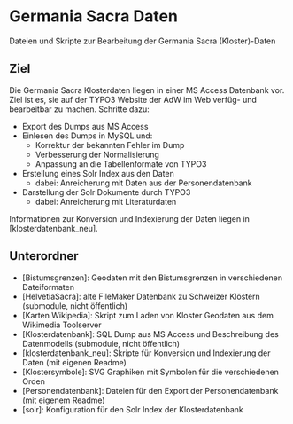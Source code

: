 # Germania Sacra Daten
Dateien und Skripte zur Bearbeitung der Germania Sacra (Kloster)-Daten

## Ziel
Die Germania Sacra Klosterdaten liegen in einer MS Access Datenbank vor. Ziel ist es, sie auf der TYPO3 Website der AdW im Web verfüg- und bearbeitbar zu machen. Schritte dazu:

* Export des Dumps aus MS Access
* Einlesen des Dumps in MySQL und:
	* Korrektur der bekannten Fehler im Dump
	* Verbesserung der Normalisierung
	* Anpassung an die Tabellenformate von TYPO3
* Erstellung eines Solr Index aus den Daten
	* dabei: Anreicherung mit Daten aus der Personendatenbank
* Darstellung der Solr Dokumente durch TYPO3
	* dabei: Anreicherung mit Literaturdaten

Informationen zur Konversion und Indexierung der Daten liegen in [klosterdatenbank_neu].



## Unterordner
* [Bistumsgrenzen]: Geodaten mit den Bistumsgrenzen in verschiedenen Dateiformaten
* [HelvetiaSacra]: alte FileMaker Datenbank zu Schweizer Klöstern (submodule, nicht öffentlich)
* [Karten Wikipedia]: Skript zum Laden von Kloster Geodaten aus dem Wikimedia Toolserver
* [Klosterdatenbank]: SQL Dump aus MS Access und Beschreibung des Datenmodells (submodule, nicht öffentlich)
* [klosterdatenbank_neu]: Skripte für Konversion und Indexierung der Daten (mit eigenen Readme)
* [Klostersymbole]: SVG Graphiken mit Symbolen für die verschiedenen Orden
* [Personendatenbank]: Dateien für den Export der Personendatenbank (mit eigenem Readme)
* [solr]: Konfiguration für den Solr Index der Klosterdatenbank